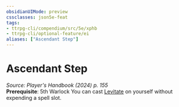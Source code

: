 ```yaml
---
obsidianUIMode: preview
cssclasses: json5e-feat
tags:
- ttrpg-cli/compendium/src/5e/xphb
- ttrpg-cli/optional-feature/ei
aliases: ["Ascendant Step"]
---
```

# Ascendant Step
*Source: Player's Handbook (2024) p. 155*  
**Prerequisite**: 5th Warlock
You can cast [Levitate](2-Mechanics/CLI/spells/levitate-xphb.md) on yourself without expending a spell slot.